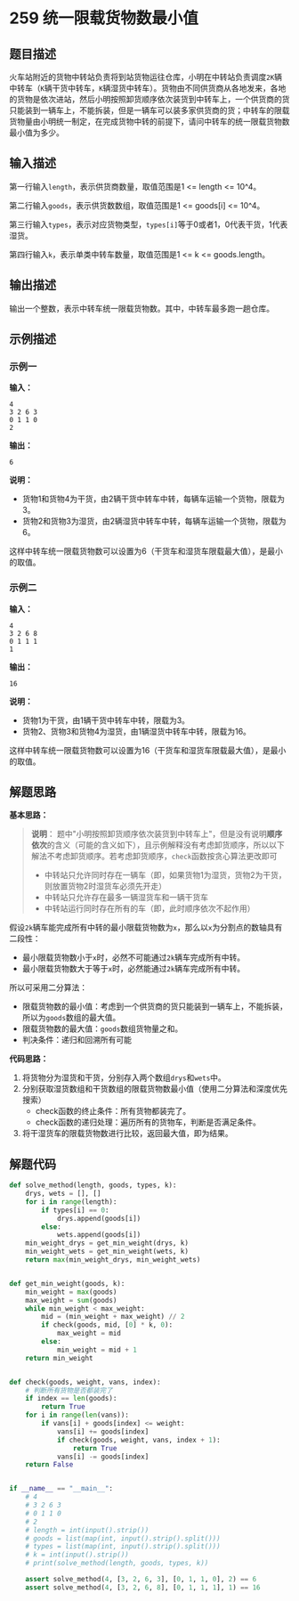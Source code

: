 # 259 统一限载货物数最小值

## 题目描述

火车站附近的货物中转站负责将到站货物运往仓库，小明在中转站负责调度`2K`辆中转车（`K`辆干货中转车，`K`辆湿货中转车）。货物由不同供货商从各地发来，各地的货物是依次进站，然后小明按照卸货顺序依次装货到中转车上，一个供货商的货只能装到一辆车上，不能拆装，但是一辆车可以装多家供货商的货；中转车的限载货物量由小明统一制定，在完成货物中转的前提下，请问中转车的统一限载货物数最小值为多少。

## 输入描述

第一行输入`length`，表示供货商数量，取值范围是1 <= length <= 10^4。

第二行输入`goods`，表示供货数数组，取值范围是1 <= goods[i] <= 10^4。

第三行输入`types`，表示对应货物类型，`types[i]`等于0或者1，0代表干货，1代表湿货。

第四行输入`k`，表示单类中转车数量，取值范围是1 <= k <= goods.length。

## 输出描述

输出一个整数，表示中转车统一限载货物数。其中，中转车最多跑一趟仓库。

## 示例描述

### 示例一

**输入：**
```text
4
3 2 6 3
0 1 1 0
2
```

**输出：**
```text
6
```

**说明：**

- 货物1和货物4为干货，由2辆干货中转车中转，每辆车运输一个货物，限载为3。
- 货物2和货物3为湿货，由2辆湿货中转车中转，每辆车运输一个货物，限载为6。

这样中转车统一限载货物数可以设置为6（干货车和湿货车限载最大值），是最小的取值。

### 示例二

**输入：**
```text
4
3 2 6 8
0 1 1 1
1
```

**输出：**
```text
16
```

**说明：**

- 货物1为干货，由1辆干货中转车中转，限载为3。
- 货物2、货物3和货物4为湿货，由1辆湿货中转车中转，限载为16。

这样中转车统一限载货物数可以设置为16（干货车和湿货车限载最大值），是最小的取值。

## 解题思路

**基本思路：**

> **说明**： 题中"小明按照卸货顺序依次装货到中转车上"，但是没有说明**顺序依次**的含义（可能的含义如下），且示例解释没有考虑卸货顺序，所以以下解法不考虑卸货顺序。若考虑卸货顺序，`check`函数按贪心算法更改即可
> - 中转站只允许同时存在一辆车（即，如果货物1为湿货，货物2为干货，则放置货物2时湿货车必须先开走）
> - 中转站只允许存在最多一辆湿货车和一辆干货车
> - 中转站运行同时存在所有的车（即，此时顺序依次不起作用）

假设`2k`辆车能完成所有中转的最小限载货物数为`x`，那么以`x`为分割点的数轴具有二段性：
- 最小限载货物数小于`x`时，必然不可能通过`2k`辆车完成所有中转。
- 最小限载货物数大于等于`x`时，必然能通过`2k`辆车完成所有中转。

所以可采用二分算法：
- 限载货物数的最小值：考虑到一个供货商的货只能装到一辆车上，不能拆装，所以为`goods`数组的最大值。
- 限载货物数的最大值：`goods`数组货物量之和。
- 判决条件：递归和回溯所有可能

**代码思路：**
1. 将货物分为湿货和干货，分别存入两个数组`drys`和`wets`中。
2. 分别获取湿货数组和干货数组的限载货物数最小值（使用二分算法和深度优先搜索）
    - check函数的终止条件：所有货物都装完了。
    - check函数的递归处理：遍历所有的货物车，判断是否满足条件。
3. 将干湿货车的限载货物数进行比较，返回最大值，即为结果。

## 解题代码
```python
def solve_method(length, goods, types, k):
    drys, wets = [], []
    for i in range(length):
        if types[i] == 0:
            drys.append(goods[i])
        else:
            wets.append(goods[i])
    min_weight_drys = get_min_weight(drys, k)
    min_weight_wets = get_min_weight(wets, k)
    return max(min_weight_drys, min_weight_wets)


def get_min_weight(goods, k):
    min_weight = max(goods)
    max_weight = sum(goods)
    while min_weight < max_weight:
        mid = (min_weight + max_weight) // 2
        if check(goods, mid, [0] * k, 0):
            max_weight = mid
        else:
            min_weight = mid + 1
    return min_weight


def check(goods, weight, vans, index):
    # 判断所有货物是否都装完了
    if index == len(goods):
        return True
    for i in range(len(vans)):
        if vans[i] + goods[index] <= weight:
            vans[i] += goods[index]
            if check(goods, weight, vans, index + 1):
                return True
            vans[i] -= goods[index]
    return False


if __name__ == "__main__":
    # 4
    # 3 2 6 3
    # 0 1 1 0
    # 2
    # length = int(input().strip())
    # goods = list(map(int, input().strip().split()))
    # types = list(map(int, input().strip().split()))
    # k = int(input().strip())
    # print(solve_method(length, goods, types, k))

    assert solve_method(4, [3, 2, 6, 3], [0, 1, 1, 0], 2) == 6
    assert solve_method(4, [3, 2, 6, 8], [0, 1, 1, 1], 1) == 16
```